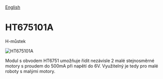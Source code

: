 
[English](./README.md)
<!--- module --->
# HT675101A
<!--- Emodule --->

<!--- subtitle --->H-můstek<!--- Esubtitle --->

![HT675101A](/doc/img/HT675101A_QRcode.png)

<!--- description --->Modul s obvodem HT6751 umožňuje řídit nezávisle 2 malé stejnosměrné motory s proudem do 500mA při napětí do 6V. Využitelný je tedy pro malé roboty s malými motory. <!--- Edescription --->
            